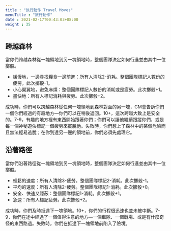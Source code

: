 ```yaml
---
title : "旅行動作 Travel Moves"
menuTitle : "旅行動作"
date : 2021-02-17T00:43:03+08:00
weight : 35
---
```


## 跨越森林

當你們跨越森林從一塊領地到另一塊領地時，整個團隊決定如何行進並由其中一位擲骰。
- 緩慢地，一邊尋找糧食一邊前進：所有人清除2-消耗。整個團隊標記人數份的疲勞。此次擲骰-1。
- 小心翼翼地，避免麻煩：整個團隊標記人數份的消耗或是疲勞。此次擲骰+1。
- 盡快地：所有人標記消耗與疲勞。此次擲骰+2。

成功時，你們可以跨越森林從任何一塊領地到森林對面的另一塊，GM會告訴你們一個你們經過的有趣地方—你們可以在稍後返回。10+，這次跨越大致上是安全的。7-9，有趣的地方裡有東西開始跟著你們；你們可以讓他繼續跟蹤你們，或是每一個神秘遊俠標記一個疲勞來擺脫他。失敗時，你們惹上了森林中的某個危險而且無法輕易逃脫；在你到達另一邊的領地前，你們必須先處理它。

## 沿著路徑

當你們沿著路徑從一塊領地到另一塊領地時，整個團隊決定如何行進並由其中一位擲骰。
- 輕鬆的速度：所有人清除3-疲勞。整個團隊標記2-消耗。此次擲骰-1。
- 平均的速度：所有人清除2-疲勞。整個團隊標記1-消耗。此次擲骰+0。
- 安全、快速又隱蔽：整個團隊標記1-消耗。此次擲骰+1。
- 急速：所有人標記疲勞。此次擲骰+2。

成功時，你們及時抵達下一塊領地。10+，你們的行程很迅速也並未被中斷。7-9，你們在途中經過了一個值得注意的地方—一個車隊、一個戰場、或是有什麼奇怪的東西路過。失敗時，你們在抵達下一塊領地前陷入了險境。
